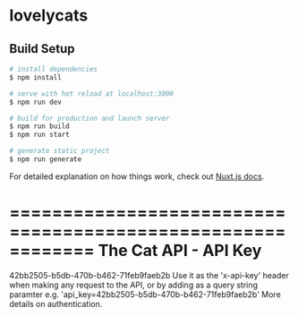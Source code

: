 # lovelycats

## Build Setup

```bash
# install dependencies
$ npm install

# serve with hot reload at localhost:3000
$ npm run dev

# build for production and launch server
$ npm run build
$ npm run start

# generate static project
$ npm run generate
```

For detailed explanation on how things work, check out [Nuxt.js docs](https://nuxtjs.org).


============================================================
The Cat API - API Key
============================================================
42bb2505-b5db-470b-b462-71feb9faeb2b
Use it as the 'x-api-key' header when making any request to the API, or by adding as a query string paramter e.g. 'api_key=42bb2505-b5db-470b-b462-71feb9faeb2b' More details on authentication.